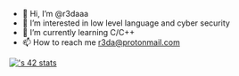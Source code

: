 - 👋 Hi, I’m @r3daaa
- 👀 I’m interested in low level language and cyber security
- 🌱 I’m currently learning C/C++
- 📫 How to reach me r3da@protonmail.com

<!---
r3daaa/r3daaa is a ✨ special ✨ repository because its `README.md` (this file) appears on your GitHub profile.
You can click the Preview link to take a look at your changes.
--->

[![<rrakman>'s 42 stats](https://badge.mediaplus.ma/darkblue/<rrakman>)](https://github.com/r3daaa/r3daaa)
